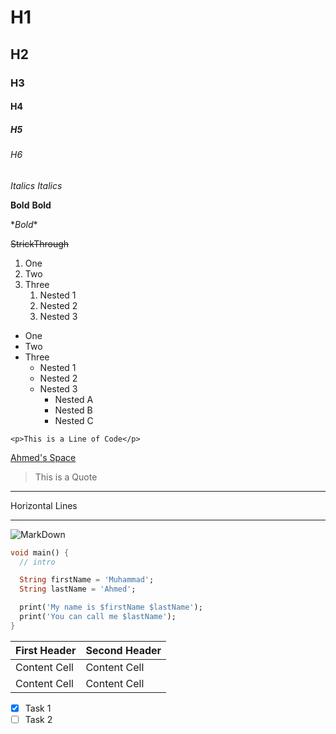 <!-- Headings -->

# H1
## H2
### H3
#### H4
##### H5
###### H6

<!-- Emphasis -->

*Italics*
_Italics_

**Bold**
__Bold__

\**Bold*\*  <!-- Escaping -->

~~StrickThrough~~

<!-- List -->

<!-- Ordered -->
1. One
1. Two
1. Three
    1. Nested 1
    1. Nested 2
    1. Nested 3

<!-- Unordered -->
* One
* Two
* Three
    * Nested 1
    * Nested 2
    * Nested 3
      * Nested A
      * Nested B
      * Nested C

<!-- Code Block -->

`<p>This is a Line of Code</p>`

<!-- Links -->

[Ahmed's Space](http://iahmed.space/ 'My Website')


<!-- BlockQuotes -->

> This is a Quote

<!-- Horizontal Rules -->
---
Horizontal Lines
___

<!-- Images -->

![MarkDown](https://markdown-here.com/img/icon256.png)

<!-- GitHub MarkDown -->

<!-- Code Block -->

```dart
void main() {
  // intro

  String firstName = 'Muhammad';
  String lastName = 'Ahmed';

  print('My name is $firstName $lastName');
  print('You can call me $lastName');
}
```

<!-- Tables -->

| First Header  | Second Header |
| ------------- | ------------- |
| Content Cell  | Content Cell  |
| Content Cell  | Content Cell  |


<!-- Task List -->

* [x] Task 1
* [ ] Task 2

<!-- Comments -->

[//]: # (To Be Continued...)

[//]: # (Syntax for Comments in MarkDown)

[comment]: <> (This is a comment, it will not be included)
[comment]: <> (in  the output file unless you use it in)
[comment]: <> (a reference style link.)

[//]: <> (This is also a comment.)

[//]: # (This may be the most platform independent comment)
